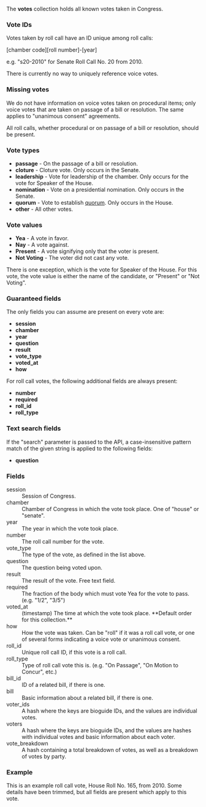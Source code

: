 The **votes** collection holds all known votes taken in Congress.

### Vote IDs

Votes taken by roll call have an ID unique among roll calls:

[chamber code][roll number]-[year]

e.g. "s20-2010" for Senate Roll Call No. 20 from 2010.

There is currently no way to uniquely reference voice votes.

### Missing votes

We do not have information on voice votes taken on procedural items; only voice votes that are taken on passage of a bill or resolution. The same applies to "unanimous consent" agreements.

All roll calls, whether procedural or on passage of a bill or resolution, should be present.

### Vote types

* **passage** - On the passage of a bill or resolution.
* **cloture** - Cloture vote. Only occurs in the Senate.
* **leadership** - Vote for leadership of the chamber. Only occurs for the vote for Speaker of the House.
* **nomination** - Vote on a presidential nomination. Only occurs in the Senate.
* **quorum** - Vote to establish [quorum](http://en.wikipedia.org/wiki/Quorum#United_States). Only occurs in the House.
* **other** - All other votes.

### Vote values

* **Yea** - A vote in favor.
* **Nay** - A vote against.
* **Present** - A vote signifying only that the voter is present.
* **Not Voting** - The voter did not cast any vote.

There is one exception, which is the vote for Speaker of the House. For this vote, the vote value is either the name of the candidate, or "Present" or "Not Voting".

### Guaranteed fields

The only fields you can assume are present on every vote are:

* **session**
* **chamber**
* **year**
* **question**
* **result**
* **vote_type**
* **voted_at**
* **how**

For roll call votes, the following additional fields are always present:

* **number**
* **required**
* **roll_id**
* **roll_type**

### Text search fields

If the "search" parameter is passed to the API, a case-insensitive pattern match of the given string is applied to the following fields:

* **question**

### Fields

<dt>session</dt>
<dd>Session of Congress.</dd>

<dt>chamber</dt>
<dd>Chamber of Congress in which the vote took place. One of "house" or "senate".</dd>

<dt>year</dt>
<dd>The year in which the vote took place.</dd>

<dt>number</dt>
<dd>The roll call number for the vote.</dd>

<dt>vote_type</dt>
<dd>The type of the vote, as defined in the list above.</dd>

<dt>question</dt>
<dd>The question being voted upon.</dd>

<dt>result</dt>
<dd>The result of the vote. Free text field.</dd>

<dt>required</dt>
<dd>The fraction of the body which must vote Yea for the vote to pass. (e.g. "1/2", "3/5")</dd>

<dt>voted_at</dt>
<dd>(timestamp) The time at which the vote took place. **Default order for this collection.**</dd>

<dt>how</dt>
<dd>How the vote was taken. Can be "roll" if it was a roll call vote, or one of several forms indicating a voice vote or unanimous consent.</dd>

<dt>roll_id</dt>
<dd>Unique roll call ID, if this vote is a roll call.</dd>

<dt>roll_type</dt>
<dd>Type of roll call vote this is. (e.g. "On Passage", "On Motion to Concur", etc.)</dd>

<dt>bill_id</dt>
<dd>ID of a related bill, if there is one.</dd>

<dt>bill</dt>
<dd>Basic information about a related bill, if there is one.</dd>

<dt>voter_ids</dt>
<dd>A hash where the keys are bioguide IDs, and the values are individual votes.</dd>

<dt>voters</dt>
<dd>A hash where the keys are bioguide IDs, and the values are hashes with individual votes and basic information about each voter.</dd>

<dt>vote_breakdown</dt>
<dd>A hash containing a total breakdown of votes, as well as a breakdown of votes by party.</dd>

### Example

This is an example roll call vote, House Roll No. 165, from 2010. Some details have been trimmed, but all fields are present which apply to this vote.

<script src="https://gist.github.com/773645.js?file=vote.json"></script>